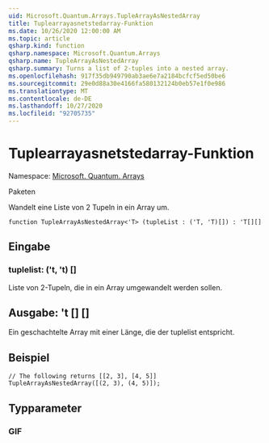 ```yaml
---
uid: Microsoft.Quantum.Arrays.TupleArrayAsNestedArray
title: Tuplearrayasnetstedarray-Funktion
ms.date: 10/26/2020 12:00:00 AM
ms.topic: article
qsharp.kind: function
qsharp.namespace: Microsoft.Quantum.Arrays
qsharp.name: TupleArrayAsNestedArray
qsharp.summary: Turns a list of 2-tuples into a nested array.
ms.openlocfilehash: 917f35db949790ab3ae6e7a2184bcfcf5ed50be6
ms.sourcegitcommit: 29e0d88a30e4166fa580132124b0eb57e1f0e986
ms.translationtype: MT
ms.contentlocale: de-DE
ms.lasthandoff: 10/27/2020
ms.locfileid: "92705735"
---
```

# <a name="tuplearrayasnestedarray-function"></a>Tuplearrayasnetstedarray-Funktion

Namespace: [Microsoft. Quantum. Arrays](xref:Microsoft.Quantum.Arrays)

Paketen [](https://nuget.org/packages/)


Wandelt eine Liste von 2 Tupeln in ein Array um.

```qsharp
function TupleArrayAsNestedArray<'T> (tupleList : ('T, 'T)[]) : 'T[][]
```


## <a name="input"></a>Eingabe

### <a name="tuplelist--tt"></a>tuplelist: ('t, 't) []

Liste von 2-Tupeln, die in ein Array umgewandelt werden sollen.



## <a name="output--t"></a>Ausgabe: 't [] []

Ein geschachtelte Array mit einer Länge, die der tuplelist entspricht.

## <a name="example"></a>Beispiel

```qsharp
// The following returns [[2, 3], [4, 5]]
TupleArrayAsNestedArray([(2, 3), (4, 5)]);
```

## <a name="type-parameters"></a>Typparameter

### <a name="t"></a>GIF

